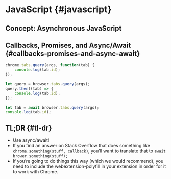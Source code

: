 # JavaScript {#javascript}

## Concept: Asynchronous JavaScript

## Callbacks, Promises, and Async/Await {#callbacks-promises-and-async-await}

```js
chrome.tabs.query(args, function(tab) {
	console.log(tab.id);
});

let query = browser.tabs.query(args);
query.then((tab) => {
	console.log(tab.id);
});

let tab = await browser.tabs.query(args);
console.log(tab.id);
```

## TL;DR {#tl-dr}

* Use async/await!
* If you find an answer on Stack Overflow that does something like `chrome.something(stuff, callback)`, you’ll want to translate that to `await brower.something(stuff);`
* If you’re going to do things this way \(which we would recommend\), you need to include the webextension-polyfill in your extension in order for it to work with Chrome.



